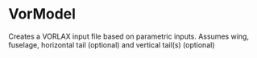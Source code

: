 # VorModel
Creates a VORLAX input file based on parametric inputs.  Assumes wing, fuselage, horizontal tail (optional) and vertical tail(s) (optional)
